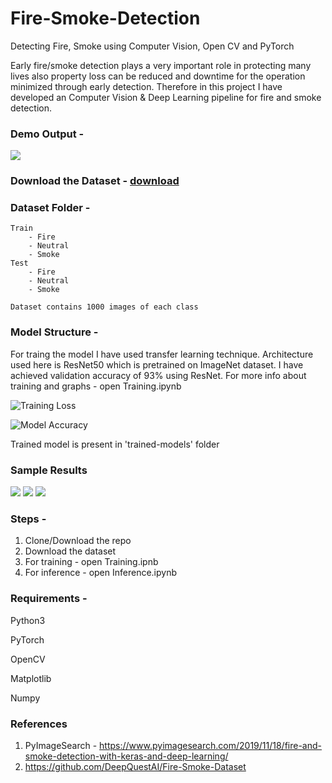 # Fire-Smoke-Detection
Detecting Fire, Smoke using Computer Vision, Open CV and PyTorch

Early fire/smoke detection plays a very important role in protecting many lives also property loss can be reduced and downtime for the operation minimized through early detection. Therefore in this project I have developed an Computer Vision & Deep Learning pipeline for fire and smoke detection.

### Demo Output - 
![](https://github.com/imsaksham-c/Fire-Smoke-Detection/blob/master/utils/demo.gif)

### Download the Dataset - [download](https://github.com/DeepQuestAI/Fire-Smoke-Dataset/releases/download/v1/FIRE-SMOKE-DATASET.zip)

### Dataset Folder - 
    Train
        - Fire
        - Neutral
        - Smoke       
    Test
        - Fire
        - Neutral
        - Smoke
        
    Dataset contains 1000 images of each class
    
### Model Structure -
For traing the model I have used transfer learning technique. Architecture used here is ResNet50 which is pretrained on ImageNet dataset.
I have achieved validation accuracy of 93% using ResNet.
For more info about training and graphs - open Training.ipynb

![Training Loss](https://github.com/imsaksham-c/Fire-Smoke-Detection/blob/master/utils/trainloss.png)

![Model Accuracy](https://github.com/imsaksham-c/Fire-Smoke-Detection/blob/master/utils/accuracy.png)

Trained model is present in 'trained-models' folder

### Sample Results
![](https://github.com/imsaksham-c/Fire-Smoke-Detection/blob/master/utils/fire.png)
![](https://github.com/imsaksham-c/Fire-Smoke-Detection/blob/master/utils/smoke.png)
![](https://github.com/imsaksham-c/Fire-Smoke-Detection/blob/master/utils/neutral.png)
    
### Steps - 
1. Clone/Download the repo
2. Download the dataset
3. For training - open Training.ipnb
4. For inference - open Inference.ipynb

### Requirements - 
Python3

PyTorch

OpenCV

Matplotlib

Numpy

### References
1. PyImageSearch - https://www.pyimagesearch.com/2019/11/18/fire-and-smoke-detection-with-keras-and-deep-learning/
2. https://github.com/DeepQuestAI/Fire-Smoke-Dataset
